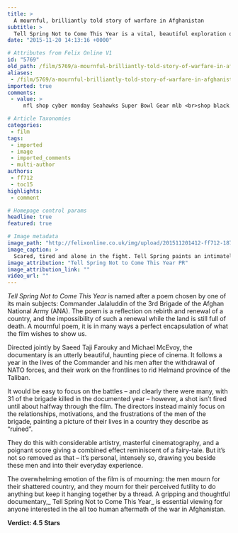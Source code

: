 ```yaml
---
title: >
  A mournful, brilliantly told story of warfare in Afghanistan
subtitle: >
  Tell Spring Not to Come This Year is a vital, beautiful exploration of a broken country
date: "2015-11-20 14:13:16 +0000"

# Attributes from Felix Online V1
id: "5769"
old_path: /film/5769/a-mournful-brilliantly-told-story-of-warfare-in-afghanistan
aliases:
 - /film/5769/a-mournful-brilliantly-told-story-of-warfare-in-afghanistan
imported: true
comments:
 - value: >
     nfl shop cyber monday Seahawks Super Bowl Gear mlb <br>shop black friday deal (www.nfljerseysellers.com),UGGS factoiry ouflet store online wholesale nba jerseys hina discount uggs sale,discount uggs ssale cheap nfl erseys wholesale cheap UGGS <br>boots,Cheap UGGS Sale Online nfl shop outlet Cheap UGGS Sale Online,Cheap UGGS Boots wholesale mlb jersey Cheap UGGS Boots,Cheap UGGS Sale Online coupon nba shop Cheap UGGS Sale Online,Cheap UGGS Sale Online mlb shop cyber monday coupon codes Cheap UGGS Sale <br>Online,Cheap UGGS Boots Olympic USA Jersey Cheap UGGS Salle Online,wholesale sports jsrseys wholesale sports jerseys,UGGSfactory outlet store online cheap nnba jerseys for sale discount uggs sale,discount uggs sale cheap jerseys china UGGS factory outlet <br>store online (www.uggsoutletgoods.com),discount uggs sale cheap nba jerseys wholesale cheap UGGS boots,cheap UGGS boots UGGS factoryy outleet store online (www.uggsoutletgoods.com),cheap UGGS boots cheap nhl jerseys for sale UGGS factory <br>outlet store online,che

# Article Taxonomies
categories:
 - film
tags:
 - imported
 - image
 - imported_comments
 - multi-author
authors:
 - ff712
 - toc15
highlights:
 - comment

# Homepage control params
headline: true
featured: true

# Image metadata
image_path: "http://felixonline.co.uk/img/upload/201511201412-ff712-1874.jpg"
image_caption: >
  Scared, tired and alone in the fight. Tell Spring paints an intimately grim picture of the lives of these Afghan soldiers
image_attribution: "Tell Spring Not to Come This Year PR"
image_attribution_link: ""
video_url: ""
---
```


_Tell Spring Not to Come This Year_ is named after a poem chosen by one of its main subjects: Commander Jalaluddin of the 3rd Brigade of the Afghan National Army (ANA). The poem is a reflection on rebirth and renewal of a country, and the impossibility of such a renewal while the land is still full of death. A mournful poem, it is in many ways a perfect encapsulation of what the film wishes to show us.

Directed jointly by Saeed Taji Farouky and Michael McEvoy, the documentary is an utterly beautiful, haunting piece of cinema. It follows a year in the lives of the Commander and his men after the withdrawal of NATO forces, and their work on the frontlines to rid Helmand province of the Taliban.

It would be easy to focus on the battles – and clearly there were many, with 31 of the brigade killed in the documented year – however, a shot isn’t fired until about halfway through the film. The directors instead mainly focus on the relationships, motivations, and the frustrations of the men of the brigade, painting a picture of their lives in a country they describe as “ruined”.

They do this with considerable artistry, masterful cinematography, and a poignant score giving a combined effect reminiscent of a fairy-tale. But it’s not so removed as that – it’s personal, intensely so, drawing you beside these men and into their everyday experience.

The overwhelming emotion of the film is of mourning: the men mourn for their shattered country, and they mourn for their perceived futility to do anything but keep it hanging together by a thread. A gripping and thoughtful documentary,_ Tell Spring Not to Come This Year_ is essential viewing for anyone interested in the all too human aftermath of the war in Afghanistan.[](#_msocom_11)

__Verdict: 4.5 Stars__
